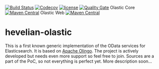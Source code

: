 [![Build Status](https://travis-ci.org/Hevelian/hevelian-olastic.svg?branch=master)](https://travis-ci.org/Hevelian/hevelian-olastic) [![Codecov](https://img.shields.io/codecov/c/github/Hevelian/hevelian-olastic.svg)](https://codecov.io/github/Hevelian/hevelian-olastic?branch=master) [![license](https://img.shields.io/github/license/Hevelian/hevelian-olastic.svg)](https://opensource.org/licenses/Apache-2.0) [![Quality Gate](https://sonarcloud.io/api/badges/gate?key=com.hevelian.olastic:olastic-parent)](https://sonarcloud.io/dashboard/index/com.hevelian.olastic:olastic-parent)
Olastic Core [![Maven Central](https://img.shields.io/maven-central/v/com.hevelian.olastic/olastic-core.svg)](https://maven-badges.herokuapp.com/maven-central/com.hevelian.olastic/olastic-core)
Olastic Web [![Maven Central](https://img.shields.io/maven-central/v/com.hevelian.olastic/olastic-web.svg)](https://maven-badges.herokuapp.com/maven-central/com.hevelian.olastic/olastic-web)

# hevelian-olastic 
This is a first known generic implementation of the OData services for Elasticsearch. It is based on [Apache Olingo](http://olingo.apache.org). The project is actively developed but needs even more support so feel free to join. Sources are a part of the PoC, so not everything is perfect yet. More description soon...
